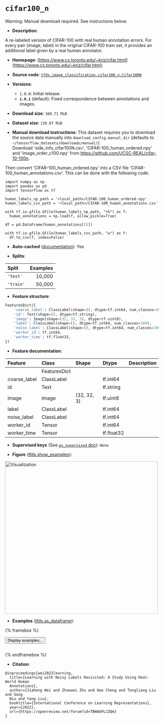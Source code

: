<div itemscope itemtype="http://schema.org/Dataset">
  <div itemscope itemprop="includedInDataCatalog" itemtype="http://schema.org/DataCatalog">
    <meta itemprop="name" content="TensorFlow Datasets" />
  </div>
  <meta itemprop="name" content="cifar100_n" />
  <meta itemprop="description" content="A re-labeled version of CIFAR-100 with real human annotation errors. For every &#10;pair (image, label) in the original CIFAR-100 train set, it provides an &#10;additional label given by a real human annotator.&#10;&#10;To use this dataset:&#10;&#10;```python&#10;import tensorflow_datasets as tfds&#10;&#10;ds = tfds.load(&#x27;cifar100_n&#x27;, split=&#x27;train&#x27;)&#10;for ex in ds.take(4):&#10;  print(ex)&#10;```&#10;&#10;See [the guide](https://www.tensorflow.org/datasets/overview) for more&#10;informations on [tensorflow_datasets](https://www.tensorflow.org/datasets).&#10;&#10;&lt;img src=&quot;https://storage.googleapis.com/tfds-data/visualization/fig/cifar100_n-1.0.1.png&quot; alt=&quot;Visualization&quot; width=&quot;500px&quot;&gt;&#10;&#10;" />
  <meta itemprop="url" content="https://www.tensorflow.org/datasets/catalog/cifar100_n" />
  <meta itemprop="sameAs" content="https://www.cs.toronto.edu/~kriz/cifar.html" />
  <meta itemprop="citation" content="@inproceedings{wei2022learning,&#10;  title={Learning with Noisy Labels Revisited: A Study Using Real-World Human &#10;  Annotations},&#10;  author={Jiaheng Wei and Zhaowei Zhu and Hao Cheng and Tongliang Liu and Gang &#10;  Niu and Yang Liu},&#10;  booktitle={International Conference on Learning Representations},&#10;  year={2022},&#10;  url={https://openreview.net/forum?id=TBWA6PLJZQm}&#10;}" />
</div>

# `cifar100_n`


Warning: Manual download required. See instructions below.

*   **Description**:

A re-labeled version of CIFAR-100 with real human annotation errors. For every
pair (image, label) in the original CIFAR-100 train set, it provides an
additional label given by a real human annotator.

*   **Homepage**:
    [https://www.cs.toronto.edu/~kriz/cifar.html](https://www.cs.toronto.edu/~kriz/cifar.html)

*   **Source code**:
    [`tfds.image_classification.cifar100_n.Cifar100N`](https://github.com/tensorflow/datasets/tree/master/tensorflow_datasets/image_classification/cifar100_n/cifar100_n.py)

*   **Versions**:

    *   `1.0.0`: Initial release.
    *   **`1.0.1`** (default): Fixed correspondence between annotations and
        images.

*   **Download size**: `160.71 MiB`

*   **Dataset size**: `136.07 MiB`

*   **Manual download instructions**: This dataset requires you to
    download the source data manually into `download_config.manual_dir`
    (defaults to `~/tensorflow_datasets/downloads/manual/`):<br/>
    Download 'side_info_cifar100N.csv', 'CIFAR-100_human_ordered.npy' and
    'image_order_c100.npy' from https://github.com/UCSC-REAL/cifar-10-100n.

Then convert 'CIFAR-100_human_ordered.npy' into a CSV file
'CIFAR-100_human_annotations.csv'. This can be done with the following code:

```
import numpy as np
import pandas as pd
import tensorflow as tf

human_labels_np_path = '<local_path>/CIFAR-100_human_ordered.npy'
human_labels_csv_path = '<local_path>/CIFAR-100_human_annotations.csv'

with tf.io.gfile.GFile(human_labels_np_path, "rb") as f:
  human_annotations = np.load(f, allow_pickle=True)

df = pd.DataFrame(human_annotations[()])

with tf.io.gfile.GFile(human_labels_csv_path, "w") as f:
  df.to_csv(f, index=False)
```

*   **Auto-cached**
    ([documentation](https://www.tensorflow.org/datasets/performances#auto-caching)):
    Yes

*   **Splits**:

Split     | Examples
:-------- | -------:
`'test'`  | 10,000
`'train'` | 50,000

*   **Feature structure**:

```python
FeaturesDict({
    'coarse_label': ClassLabel(shape=(), dtype=tf.int64, num_classes=20),
    'id': Text(shape=(), dtype=tf.string),
    'image': Image(shape=(32, 32, 3), dtype=tf.uint8),
    'label': ClassLabel(shape=(), dtype=tf.int64, num_classes=100),
    'noise_label': ClassLabel(shape=(), dtype=tf.int64, num_classes=100),
    'worker_id': tf.int64,
    'worker_time': tf.float32,
})
```

*   **Feature documentation**:

Feature      | Class        | Shape       | Dtype      | Description
:----------- | :----------- | :---------- | :--------- | :----------
             | FeaturesDict |             |            |
coarse_label | ClassLabel   |             | tf.int64   |
id           | Text         |             | tf.string  |
image        | Image        | (32, 32, 3) | tf.uint8   |
label        | ClassLabel   |             | tf.int64   |
noise_label  | ClassLabel   |             | tf.int64   |
worker_id    | Tensor       |             | tf.int64   |
worker_time  | Tensor       |             | tf.float32 |

*   **Supervised keys** (See
    [`as_supervised` doc](https://www.tensorflow.org/datasets/api_docs/python/tfds/load#args)):
    `None`

*   **Figure**
    ([tfds.show_examples](https://www.tensorflow.org/datasets/api_docs/python/tfds/visualization/show_examples)):

<img src="https://storage.googleapis.com/tfds-data/visualization/fig/cifar100_n-1.0.1.png" alt="Visualization" width="500px">

*   **Examples**
    ([tfds.as_dataframe](https://www.tensorflow.org/datasets/api_docs/python/tfds/as_dataframe)):

<!-- mdformat off(HTML should not be auto-formatted) -->

{% framebox %}

<button id="displaydataframe">Display examples...</button>
<div id="dataframecontent" style="overflow-x:auto"></div>
<script>
const url = "https://storage.googleapis.com/tfds-data/visualization/dataframe/cifar100_n-1.0.1.html";
const dataButton = document.getElementById('displaydataframe');
dataButton.addEventListener('click', async () => {
  // Disable the button after clicking (dataframe loaded only once).
  dataButton.disabled = true;

  const contentPane = document.getElementById('dataframecontent');
  try {
    const response = await fetch(url);
    // Error response codes don't throw an error, so force an error to show
    // the error message.
    if (!response.ok) throw Error(response.statusText);

    const data = await response.text();
    contentPane.innerHTML = data;
  } catch (e) {
    contentPane.innerHTML =
        'Error loading examples. If the error persist, please open '
        + 'a new issue.';
  }
});
</script>

{% endframebox %}

<!-- mdformat on -->

*   **Citation**:

```
@inproceedings{wei2022learning,
  title={Learning with Noisy Labels Revisited: A Study Using Real-World Human
  Annotations},
  author={Jiaheng Wei and Zhaowei Zhu and Hao Cheng and Tongliang Liu and Gang
  Niu and Yang Liu},
  booktitle={International Conference on Learning Representations},
  year={2022},
  url={https://openreview.net/forum?id=TBWA6PLJZQm}
}
```


